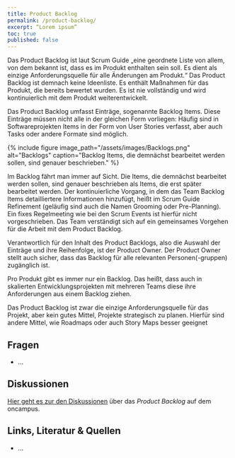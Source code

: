 ```yaml
---
title: Product Backlog
permalink: /product-backlog/
excerpt: “Lorem ipsum”
toc: true
published: false
---
```


Das Product Backlog ist laut Scrum Guide „eine geordnete Liste von allem, von dem bekannt ist, dass es im Produkt enthalten sein soll. Es dient als einzige Anforderungsquelle für alle Änderungen am Produkt.“ Das Product Backlog ist demnach keine Ideenliste. Es enthält Maßnahmen für das Produkt, die bereits bewertet wurden. Es ist nie vollständig und wird kontinuierlich mit dem Produkt weiterentwickelt. 

Das Product Backlog umfasst Einträge, sogenannte Backlog Items. Diese Einträge müssen nicht alle in der gleichen Form vorliegen: Häufig sind in Softwareprojekten Items in der Form von User Stories verfasst, aber auch Tasks oder andere Formate sind möglich.

{% include figure image_path="/assets/images/Backlogs.png" alt="Backlogs" caption="Backlog Items, die demnächst bearbeitet werden sollen, sind genauer beschrieben." %}

Im Backlog fährt man immer auf Sicht. Die Items, die demnächst bearbeitet werden sollen, sind genauer beschrieben als Items, die erst später bearbeitet werden. Der kontinuierliche Vorgang, in dem das Team Backlog Items detailliertere Informationen hinzufügt, heißt im Scrum Guide Refinement (geläufig sind auch die Namen Grooming oder Pre-Planning). Ein fixes Regelmeeting wie bei den Scrum Events ist hierfür nicht vorgeschrieben. Das Team verständigt sich auf ein gemeinsames Vorgehen für die Arbeit mit dem Product Backlog. 
 
Verantwortlich für den Inhalt des Product Backlogs, also die Auswahl der Einträge und ihre Reihenfolge, ist der Product Owner. Der Product Owner stellt auch sicher, dass das Backlog für alle relevanten Personen(-gruppen) zugänglich ist. 

Pro Produkt gibt es immer nur ein Backlog. Das heißt, dass auch in skalierten Entwicklungsprojekten mit mehreren Teams diese ihre Anforderungen aus einem Backlog ziehen.

Das Product Backlog ist zwar die einzige Anforderungsquelle für das Projekt, aber kein gutes Mittel, Projekte strategisch zu planen. Hierfür sind andere Mittel, wie Roadmaps oder auch Story Maps besser geeignet

## Fragen

* …

## Diskussionen

[Hier geht es zur den Diskussionen][1] über das *Product Backlog* auf dem oncampus.

## Links, Literatur & Quellen

* …

[1]:	https://www.oncampus.de/course/weiterbildung/moocs/apomooc/section-2/47433-handbuch-product-backlog "oncampus Forum zum Product Backlog"